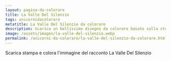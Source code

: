 ```yaml
---
layout: pagina-da-colorare
title: La Valle Del Silenzio
tags: unicornidacolorare
metatitle: La Valle Del Silenzio da colorare
description: Scarica un bellissimo disegno da colorare basato sulla storia La Valle Del Silenzio
image: /assets/images/la-valle-del-silenzio.webp
permalink: /unicorni-da-colorare/la-valle-del-silenzio-da-colorare.html
---
```

Scarica stampa e colora l'immagine del racconto La Valle Del Silenzio
